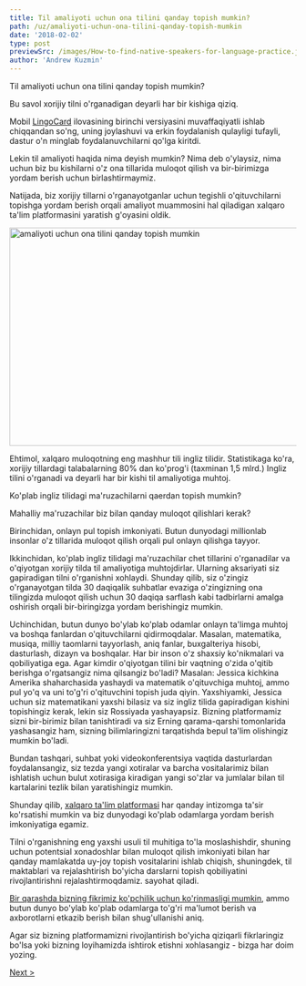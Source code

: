 ```yaml
---
title: Til amaliyoti uchun ona tilini qanday topish mumkin?
path: /uz/amaliyoti-uchun-ona-tilini-qanday-topish-mumkin
date: '2018-02-02'
type: post
previewSrc: /images/How-to-find-native-speakers-for-language-practice.jpg
author: 'Andrew Kuzmin'
---
```


Til amaliyoti uchun ona tilini qanday topish mumkin?

Bu savol xorijiy tilni o'rganadigan deyarli har bir kishiga qiziq.

Mobil <a href="https://lingocard.com" target="_blank" rel="noopener">LingoCard</a> ilovasining birinchi versiyasini muvaffaqiyatli ishlab chiqqandan so'ng, uning joylashuvi va erkin foydalanish qulayligi tufayli, dastur o'n minglab foydalanuvchilarni qo'lga kiritdi.

Lekin til amaliyoti haqida nima deyish mumkin? Nima deb o'ylaysiz, nima uchun biz bu kishilarni o'z ona tillarida muloqot qilish va bir-birimizga yordam berish uchun birlashtirmaymiz.

Natijada, biz xorijiy tillarni o'rganayotganlar uchun tegishli o'qituvchilarni topishga yordam berish orqali amaliyot muammosini hal qiladigan xalqaro ta'lim platformasini yaratish g'oyasini oldik.

<img class="aligncenter wp-image-78 size-full" src="../images/platform/social-network.jpg" alt="amaliyoti uchun ona tilini qanday topish mumkin" width="628" height="383" />

Ehtimol, xalqaro muloqotning eng mashhur tili ingliz tilidir. Statistikaga ko'ra, xorijiy tillardagi talabalarning 80% dan ko'prog'i (taxminan 1,5 mlrd.) Ingliz tilini o'rganadi va deyarli har bir kishi til amaliyotiga muhtoj.

Ko'plab ingliz tilidagi ma'ruzachilarni qaerdan topish mumkin?

Mahalliy ma'ruzachilar biz bilan qanday muloqot qilishlari kerak?

Birinchidan, onlayn pul topish imkoniyati. Butun dunyodagi millionlab insonlar o'z tillarida muloqot qilish orqali pul onlayn qilishga tayyor.

Ikkinchidan, ko'plab ingliz tilidagi ma'ruzachilar chet tillarini o'rganadilar va o'qiyotgan xorijiy tilda til amaliyotiga muhtojdirlar. Ularning aksariyati siz gapiradigan tilni o'rganishni xohlaydi. Shunday qilib, siz o'zingiz o'rganayotgan tilda 30 daqiqalik suhbatlar evaziga o'zingizning ona tilingizda muloqot qilish uchun 30 daqiqa sarflash kabi tadbirlarni amalga oshirish orqali bir-biringizga yordam berishingiz mumkin.

Uchinchidan, butun dunyo bo'ylab ko'plab odamlar onlayn ta'limga muhtoj va boshqa fanlardan o'qituvchilarni qidirmoqdalar. Masalan, matematika, musiqa, milliy taomlarni tayyorlash, aniq fanlar, buxgalteriya hisobi, dasturlash, dizayn va boshqalar. Har bir inson o'z shaxsiy ko'nikmalari va qobiliyatiga ega. Agar kimdir o'qiyotgan tilini bir vaqtning o'zida o'qitib berishga o'rgatsangiz nima qilsangiz bo'ladi? Masalan: Jessica kichkina Amerika shaharchasida yashaydi va matematik o'qituvchiga muhtoj, ammo pul yo'q va uni to'g'ri o'qituvchini topish juda qiyin. Yaxshiyamki, Jessica uchun siz matematikani yaxshi bilasiz va siz ingliz tilida gapiradigan kishini topishingiz kerak, lekin siz Rossiyada yashayapsiz. Bizning platformamiz sizni bir-birimiz bilan tanishtiradi va siz Erning qarama-qarshi tomonlarida yashasangiz ham, sizning bilimlaringizni tarqatishda bepul ta'lim olishingiz mumkin bo'ladi.

Bundan tashqari, suhbat yoki videokonferentsiya vaqtida dasturlardan foydalansangiz, siz tezda yangi xotiralar va barcha vositalarimiz bilan ishlatish uchun bulut xotirasiga kiradigan yangi so'zlar va jumlalar bilan til kartalarini tezlik bilan yaratishingiz mumkin.

Shunday qilib, <a href="https://lingocard.com" target="_blank" rel="noopener">xalqaro ta'lim platformasi</a> har qanday intizomga ta'sir ko'rsatishi mumkin va biz dunyodagi ko'plab odamlarga yordam berish imkoniyatiga egamiz.

Tilni o'rganishning eng yaxshi usuli til muhitiga to'la moslashishdir, shuning uchun potentsial xonadoshlar bilan muloqot qilish imkoniyati bilan har qanday mamlakatda uy-joy topish vositalarini ishlab chiqish, shuningdek, til maktablari va rejalashtirish bo'yicha darslarni topish qobiliyatini rivojlantirishni rejalashtirmoqdamiz. sayohat qiladi.

<a href="http://lingocard.org" target="_blank" rel="noopener">Bir qarashda bizning fikrimiz ko'pchilik uchun ko'rinmasligi mumkin</a>, ammo butun dunyo bo'ylab ko'plab odamlarga to'g'ri ma'lumot berish va axborotlarni etkazib berish bilan shug'ullanishi aniq.

Agar siz bizning platformamizni rivojlantirish bo'yicha qiziqarli fikrlaringiz bo'lsa yoki bizning loyihamizda ishtirok etishni xohlasangiz - bizga har doim yozing.

<a href="/uz/ingliz-tilini-qanday-tez-organish-mumkin">Next ></a>
